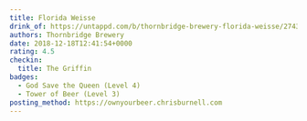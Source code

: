```yaml
---
title: Florida Weisse
drink_of: https://untappd.com/b/thornbridge-brewery-florida-weisse/2743306
authors: Thornbridge Brewery
date: 2018-12-18T12:41:54+0000
rating: 4.5
checkin:
  title: The Griffin
badges:
  - God Save the Queen (Level 4)
  - Tower of Beer (Level 3)
posting_method: https://ownyourbeer.chrisburnell.com
---
```

